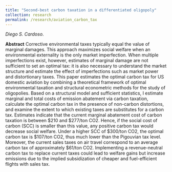 ```yaml
---
title: "Second-best carbon taxation in a differentiated oligopoly"
collection: research
permalink: /research/aviation_carbon_tax
---
```

_Diego S. Cardoso_. 

**Abstract**
Corrective environmental taxes typically equal the value of marginal damages. This approach maximizes social welfare when an environmental externality is the only market imperfection. When multiple imperfections exist, however, estimates of marginal damage are not sufficient to set  an optimal tax: it is also necessary to understand the market structure and estimate the effect of imperfections such as market power and distortionary taxes. This paper estimates the optimal carbon tax for US domestic aviation by combining a theoretical framework of optimal environmental taxation and structural econometric methods for the study of oligopolies. Based on a structural model and sufficient statistics, I estimate marginal and total costs of emission abatement via carbon taxation, calculate the optimal carbon tax in the presence of non-carbon distortions, and examine the extent to which existing taxes are substitutes for a carbon tax. Estimates indicate that the current marginal abatement cost of carbon taxation is between $210 and $277/ton CO2. Hence, if the social cost of carbon (SCC) is smaller than this value, any positive carbon tax would decrease social welfare. Under a higher SCC of $300/ton CO2, the optimal carbon tax is $107/ton CO2, thus much lower than the Pigouvian tax level. Moreover, the current sales taxes on air travel correspond to an average carbon tax of approximately $61/ton CO2. Implementing a revenue-neutral carbon tax to replace current taxes could lead to welfare gains but increase emissions due to the implied subsidization of cheaper and fuel-efficient flights with sales tax.
